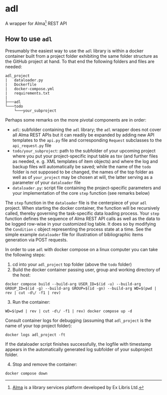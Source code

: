 # adl
A wrapper for Alma[^1] REST API


## How to use `adl`

Presumably the easiest way to use the `adl` library is within a docker container built from a project folder exhibiting the same folder structure as the GitHub project at hand. To that end the following folders and files are needed:

```
adl_project
|   dataloader.py
|   Dockerfile
|   docker-compose.yml
|   requirements.txt
|
├───adl
└───todo
    └───your_subproject
```

Perhaps some remarks on the more pivotal components are in order:

- `adl`: subfolder containing the `adl` library; the `adl` wrapper does not cover all Alma REST APIs but it can readily be expanded by adding new API templates to the `api.py` file and corresponding `Request` subclasses to the `api_request.py` file
- `todo/your_subproject`: path to the subfolder of your upcoming project where you put your project-specific input table as tsv (and further files as needed, e. g. XML templates of item objects) and where the log and backup files will automatically be saved; while the name of the `todo` folder is not supposed to be changed, the names of the top folder as well as of `your_project` may be chosen at will, the latter serving as a parameter of your `dataloader` file 
- `dataloader.py`: script file containing the project-specific parameters and your implementation of the core `step` function (see remarks below)

The `step` function in the `dataloader` file is the centerpiece of your `adl` project. When starting the docker container, the function will be recursively called, thereby governing the task-specific data loading process. Your `step` function defines the sequence of Alma REST API calls as well as the data to be logged row-wise in your customized log table. It does so by modifying  the `Condition` `c` object representing the process state at a time. See the simple example `dataloader` file for illustration of bibliographic items generation via POST requests.

In order to use `adl` with docker compose on a linux computer you can take the following steps:

1. cd into your `adl_project` top folder (above the `todo` folder)
2. Build the docker container passing user, group and working directory of the host:

```
docker compose build --build-arg USER_ID=$(id -u) --build-arg GROUP_ID=$(id -g) --build-arg GROUP=$(id -gn) --build-arg WD=$(pwd | rev | cut -d\/ -f1 | rev)
```

3. Run the container:

```
WD=$(pwd | rev | cut -d\/ -f1 | rev) docker compose up -d
``` 

Consult container logs for debugging (assuming that `adl_project` is the name of your top project folder):

```
docker logs adl_project -ft
```

If the dataloader script finishes successfully, the logfile with timestamp appears in the automatically generated log subfolder of your subproject folder.

4. Stop and remove the container:

```
docker compose down
```

[^1]: [Alma](https://exlibrisgroup.com/products/alma-library-services-platform/) is a library services platform developed by Ex Libris Ltd.
